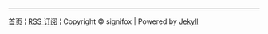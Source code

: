 <hr/>
<footer>
    <div>
        <span class="alignleft">
          <a href="/" title="{{ site.title }}">首页</a> &brvbar; 
          <a href="/atom.xml">RSS 订阅</a> &brvbar; 
        </span>
        <span class="alignright">Copyright &copy signifox | Powered by <a href="https://github.com/mojombo/jekyll">Jekyll </span>
    </div>
</footer>